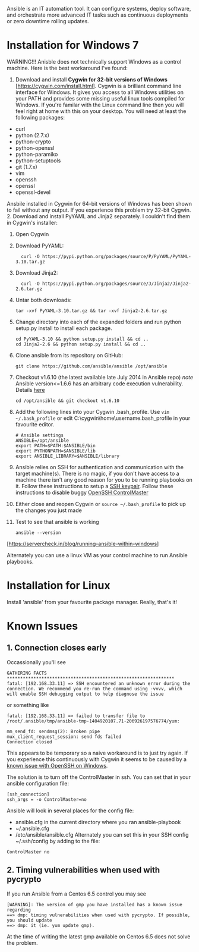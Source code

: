 Ansible is an IT automation tool. It can configure systems, deploy software, and orchestrate more advanced IT tasks such as continuous deployments or zero downtime rolling updates.

Installation for Windows 7
==========================
WARNING!!! Anisble does not technically support Windows as a control machine.  Here is the best workaround I've found:

1. Download and install **Cygwin for 32-bit versions of Windows** [https://cygwin.com/install.html]. Cygwin is a brilliant command line interface for Windows.  It gives you access to all Windows utilities on your PATH and provides some missing useful linux tools compiled for Windows.  If you're familar with the Linux command line then you will feel right at home with this on your desktop. You will need at least the following packages:
 * curl
 * python (2.7.x)
 * python-crypto
 * python-openssl
 * python-paramiko
 * python-setuptools
 * git (1.7.x)
 * vim
 * openssh
 * openssl
 * openssl-devel

 Ansbile installed in Cygwin for 64-bit versions of Windows has been shown to fail without any output.  If you experience this problem try 32-bit Cygwin.
2. Download and install PyYAML and Jinja2 separately. I couldn't find them in Cygwin's installer: 
 1. Open Cygwin
 2. Download PyYAML:
    
    ```
      curl -O https://pypi.python.org/packages/source/P/PyYAML/PyYAML-3.10.tar.gz  
    ```
 3. Download Jinja2:
    
    ```
      curl -O https://pypi.python.org/packages/source/J/Jinja2/Jinja2-2.6.tar.gz  
    ```
 4. Untar both downloads:
    
    ```
    tar -xvf PyYAML-3.10.tar.gz && tar -xvf Jinja2-2.6.tar.gz  
    ```
 5. Change directory into each of the expanded folders and run python setup.py install to install each package.
    
    ```
    cd PyYAML-3.10 && python setup.py install && cd ..  
    cd Jinja2-2.6 && python setup.py install && cd ..  
    ```
3. Clone ansible from its repository on GitHub:

    ```
    git clone https://github.com/ansible/ansible /opt/ansible  
    ```
4. Checkout v1.6.10 (the latest available late July 2014 in Ansible repo) *note* Ansible version<=1.6.6 has an arbitrary code execution vulnerability. Details [here](http://www.ocert.org/advisories/ocert-2014-004.html)
     
    ```
    cd /opt/ansible && git checkout v1.6.10 
    ```
5. Add the following lines into your Cygwin .bash_profile.  Use ```vim ~/.bash_profile``` or edit C:\cygwin\home\username\.bash_profile in your favourite editor.

    ```
    # Ansible settings  
    ANSIBLE=/opt/ansible  
    export PATH=$PATH:$ANSIBLE/bin  
    export PYTHONPATH=$ANSIBLE/lib  
    export ANSIBLE_LIBRARY=$ANSIBLE/library  
    ```
6. Ansible relies on SSH for authentication and communication with the target machine(s).  There is no magic, if you don't have access to a machine there isn't any good reason for you to be running playbooks on it.  Follow these instructions to setup a [SSH keypair](../README.md#ssh-keys). Follow these instructions to disable buggy [OpenSSH ControlMaster](README.md#1-connection-closes-early)
7. Either close and reopen Cygwin or ```source ~/.bash_profile``` to pick up the changes you just made
8. Test to see that ansible is working

     ```
     ansible --version  
     ```
[https://servercheck.in/blog/running-ansible-within-windows]

Alternately you can use a linux VM as your control machine to run Ansible playbooks.

Installation for Linux
======================
Install 'ansible' from your favourite package manager.  Really, that's it!

Known Issues
============
## 1. Connection closes early
Occassionally you'll see
```
GATHERING FACTS ***************************************************************
fatal: [192.168.33.11] => SSH encountered an unknown error during the connection. We recommend you re-run the command using -vvvv, which will enable SSH debugging output to help diagnose the issue
```
or something like
```
fatal: [192.168.33.11] => failed to transfer file to /root/.ansible/tmp/ansible-tmp-1404920107.71-206926197576774/yum:

mm_send_fd: sendmsg(2): Broken pipe
mux_client_request_session: send fds failed
Connection closed
```
This appears to be temporary so a naive workaround is to just try again.  If you experience this continuously with Cygwin it seems to be caused by a [known issue with OpenSSH on Windows](https://bugzilla.mindrot.org/show_bug.cgi?id=1278).

The solution is to turn off the ControlMaster in ssh.  You can set that in your ansible configuration file:
```
[ssh_connection]
ssh_args = -o ControlMaster=no
```
Ansible will look in several places for the config file:
* ansible.cfg in the current directory where you ran ansible-playbook
* ~/.ansible.cfg
* /etc/ansible/ansible.cfg
Alternately you can set this in your SSH config ~/.ssh/config by adding to the file:
```
ControlMaster no
```

## 2. Timing vulnerabilities when used with pycrypto
If you run Ansible from a Centos 6.5 control you may see
```
[WARNING]: The version of gmp you have installed has a known issue regarding
==> dmp: timing vulnerabilities when used with pycrypto. If possible, you should update
==> dmp: it (ie. yum update gmp).
```
At the time of writing the latest gmp available on Centos 6.5 does not solve the problem.

